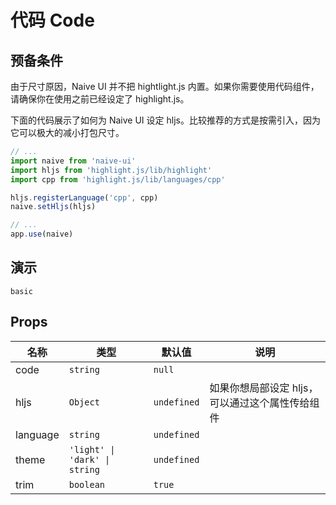 # 代码 Code

## 预备条件

<n-alert title="注意" type="warning" style="margin-bottom: 16px;">
  由于尺寸原因，Naive UI 并不把 hightlight.js 内置。如果你需要使用代码组件，请确保你在使用之前已经设定了 highlight.js。
</n-alert>

下面的代码展示了如何为 Naive UI 设定 hljs。比较推荐的方式是按需引入，因为它可以极大的减小打包尺寸。

```js
// ...
import naive from 'naive-ui'
import hljs from 'highlight.js/lib/highlight'
import cpp from 'highlight.js/lib/languages/cpp'

hljs.registerLanguage('cpp', cpp)
naive.setHljs(hljs)

// ...
app.use(naive)
```

## 演示

```demo
basic
```

## Props
|名称|类型|默认值|说明|
|-|-|-|-|
|code|`string`|`null`||
|hljs|`Object`|`undefined`|如果你想局部设定 hljs，可以通过这个属性传给组件|
|language|`string`|`undefined`||
|theme|`'light' \| 'dark' \| string`|`undefined`||
|trim|`boolean`|`true`||
